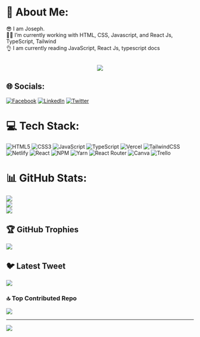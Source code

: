 # 💫 About Me:  
😎 I am Joseph.<br> 👨‍💻 I’m currently working with HTML, CSS, Javascript, and React Js, TypeScript, Tailwind <br>👌 I am currently reading JavaScript, React Js, typescript docs<br><br>      
        
<p align="center">
  <img src="https://readme-typing-svg.herokuapp.com?font=Helvetica&size=28&duration=6500&color=0B3B8E&center=true&vCenter=true&width=450&lines=Frontend+Developer...+;Building!+Learning!+%F0%9F%92%A1">   
</p>     
          
       
## 🌐 Socials:
[![Facebook](https://img.shields.io/badge/Facebook-%231877F2.svg?logo=Facebook&logoColor=white)](https://facebook.com/williams.joseph.56863) [![LinkedIn](https://img.shields.io/badge/LinkedIn-%230077B5.svg?logo=linkedin&logoColor=white)](https://linkedin.com/in/joseph-williams-1a7533243) [![Twitter](https://img.shields.io/badge/Twitter-%231DA1F2.svg?logo=Twitter&logoColor=white)](https://twitter.com/TheRealJoseph01) 

# 💻 Tech Stack:
![HTML5](https://img.shields.io/badge/html5-%23E34F26.svg?style=for-the-badge&logo=html5&logoColor=white) ![CSS3](https://img.shields.io/badge/css3-%231572B6.svg?style=for-the-badge&logo=css3&logoColor=white) ![JavaScript](https://img.shields.io/badge/javascript-%23323330.svg?style=for-the-badge&logo=javascript&logoColor=%23F7DF1E) ![TypeScript](https://img.shields.io/badge/typescript-%23007ACC.svg?style=for-the-badge&logo=typescript&logoColor=white) ![Vercel](https://img.shields.io/badge/vercel-%23000000.svg?style=for-the-badge&logo=vercel&logoColor=white)  ![TailwindCSS](https://img.shields.io/badge/tailwindcss-%2338B2AC.svg?style=for-the-badge&logo=tailwind-css&logoColor=white)  ![Netlify](https://img.shields.io/badge/netlify-%23000000.svg?style=for-the-badge&logo=netlify&logoColor=#00C7B7) ![React](https://img.shields.io/badge/react-%2320232a.svg?style=for-the-badge&logo=react&logoColor=%2361DAFB) ![NPM](https://img.shields.io/badge/NPM-%23000000.svg?style=for-the-badge&logo=npm&logoColor=white) ![Yarn](https://img.shields.io/badge/yarn-%232C8EBB.svg?style=for-the-badge&logo=yarn&logoColor=white) ![React Router](https://img.shields.io/badge/React_Router-CA4245?style=for-the-badge&logo=react-router&logoColor=white) ![Canva](https://img.shields.io/badge/Canva-%2300C4CC.svg?style=for-the-badge&logo=Canva&logoColor=white) ![Trello](https://img.shields.io/badge/Trello-%23026AA7.svg?style=for-the-badge&logo=Trello&logoColor=white)
# 📊 GitHub Stats:
![](https://github-readme-stats.vercel.app/api?username=smith911-tech&theme=dark&hide_border=true&include_all_commits=true&count_private=true)<br/> 
![](https://github-readme-streak-stats.herokuapp.com/?user=smith911-tech&theme=dark&hide_border=true)<br/>
![](https://github-readme-stats.vercel.app/api/top-langs/?username=smith911-tech&theme=dark&hide_border=true&include_all_commits=true&count_private=true&layout=compact)

## 🏆 GitHub Trophies
![](https://github-profile-trophy.vercel.app/?username=smith911-tech&theme=radical&no-frame=false&no-bg=true&margin-w=4)

## 🐦 Latest Tweet
[![](https://gtce.itsvg.in/api?username=TheRealJoseph01)](https://github.com/VishwaGauravIn/github-twitter-card-embed)

### 🔝 Top Contributed Repo
![](https://github-contributor-stats.vercel.app/api?username=smith911-tech&limit=5&theme=dark&combine_all_yearly_contributions=true)

---
[![](https://visitcount.itsvg.in/api?id=smith911-tech&icon=0&color=0)](https://visitcount.itsvg.in)

<!-- Proudly created with GPRM ( https://gprm.itsvg.in ) -->
